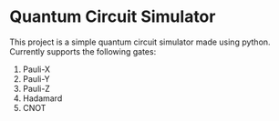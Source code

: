 # Quantum Circuit Simulator

This project is a simple quantum circuit simulator made using python.
Currently supports the following gates:
1. Pauli-X
2. Pauli-Y
3. Pauli-Z
4. Hadamard
5. CNOT
